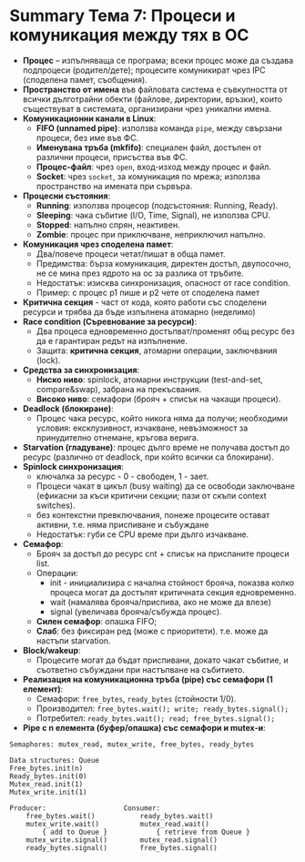 # Summary Тема 7: Процеси и комуникация между тях в ОС

- **Процес** – изпълняваща се програма; всеки процес може да създава подпроцеси (родител/дете); процесите комуникират чрез IPC (споделена памет, съобщения).
- **Пространство от имена** във файловата система е съвкупността от всички дълготрайни обекти (файлове, директории, връзки), които съществуват в системата, организирани чрез уникални имена.
- **Комуникационни канали в Linux**:
    - **FIFO (unnamed pipe)**: използва команда `pipe`, между свързани процеси, без име във ФС.
    - **Именувана тръба (mkfifo)**: специален файл, достъпен от различни процеси, присъства във ФС.
    - **Процес-файл**: чрез `open`, вход-изход между процес и файл.
    - **Socket**: чрез `socket`, за комуникация по мрежа; използва пространство на имената при сървъра.
- **Процесни състояния**:
    - **Running**: използва процесор (подсъстояния: Running, Ready).
    - **Sleeping**: чака събитие (I/O, Time, Signal), не използва CPU.
    - **Stopped**: напълно спрян, неактивен.
    - **Zombie**: процес при приключване, неприключил напълно.
- **Комуникация чрез споделена памет**:
    - Два/повече процеси четат/пишат в обща памет.
    - Предимства: бърза комуникация, директен достъп, двупосочно, не се мина през ядрото на ос за разлика от тръбите.
    - Недостатък: изисква синхронизация, опасност от race condition.
    - Пример: с процес p1 пише и p2 чете от споделена памет
- **Критична секция** - част от кода, която работи със споделени ресурси и трябва да бъде изпълнена атомарно (неделимо)
- **Race condition (Съревнование за ресурси)**:
    - Два процеса едновременно достъпват/променят общ ресурс без да е гарантиран редът на изпълнение.
    - Защита: **критична секция**, атомарни операции, заключвания (lock).
- **Средства за синхронизация**:
    - **Ниско ниво**: spinlock, атомарни инструкции (test-and-set, compare&swap), забрана на прекъсвания.
    - **Високо ниво**: семафори (брояч + списък на чакащи процеси).
- **Deadlock (блокиране)**:
    - Процес чака ресурс, който никога няма да получи; необходими условия: ексклузивност, изчакване, невъзможност за принудително отнемане, кръгова верига.
- **Starvation (гладуване)**: процес дълго време не получава достъп до ресурс (различно от deadlock, при който всички са блокирани).
- **Spinlock синхронизация**:
    - ключалка за ресурс - 0 - свободен, 1 - зает.
    - Процеси чакат в цикъл (busy waiting) да се освободи заключване (ефикасни за къси критични секции; пази от скъпи context switches).
    - без контекстни превключвания, понеже процесите остават активни, т.е. няма приспиване и събуждане
    - Недостатък: губи се CPU време при дълго изчакване.
- **Семафор**:
    - Брояч за достъп до ресурс cnt + списък на приспаните процеси list.
    - Операции:
      - init - инициализира с начална стойност брояча, показва колко процеса могат да достъпят критичната секция едновременно.
      - wait (намалява брояча/приспива, ако не може да влезе)
      - signal (увеличава брояча/събужда процес).
    - **Силен семафор**: опашка FIFO;
    - **Слаб**: без фиксиран ред (може с приоритети). т.е. може да настъпи starvation.
- **Block/wakeup**:
    - Процесите могат да бъдат приспивани, докато чакат събитие, и съответно събуждани при настъпване на събитието.
- **Реализация на комуникационна тръба (pipe) със семафори (1 елемент)**:
    - Семaфори: `free_bytes`, `ready_bytes` (стойности 1/0).
    - Производител: `free_bytes.wait(); write; ready_bytes.signal();`
    - Потребител: `ready_bytes.wait(); read; free_bytes.signal();`
- **Pipe с n елемента (буфер/опашка) със семафори и mutex-и**:
```
Semaphores: mutex_read, mutex_write, free_bytes, ready_bytes 

Data structures: Queue 
Free_bytes.init(n) 
Ready_bytes.init(0) 
Mutex_read.init(1) 
Mutex_write.init(1) 
 
Producer:                   Consumer: 
    free_bytes.wait()           ready_bytes.wait()  
    mutex_write.wait()          mutex_read.wait() 
        { add to Queue }            { retrieve from Queue } 
    mutex_write.signal()        mutex_read.signal() 
    ready_bytes.signal()        free_bytes.signal()
```
